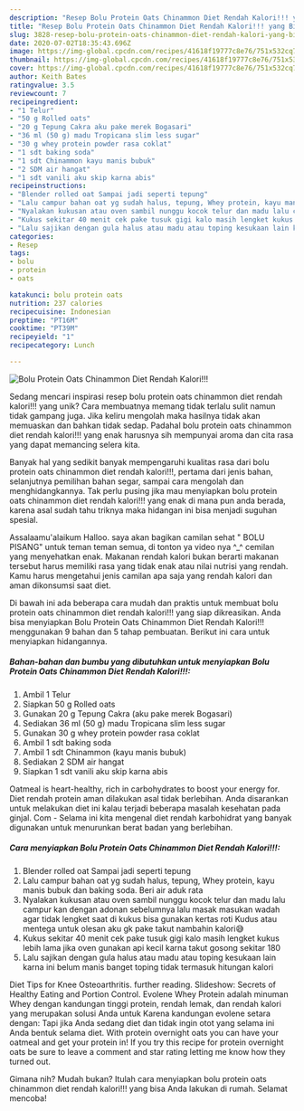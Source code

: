 ```yaml
---
description: "Resep Bolu Protein Oats Chinammon Diet Rendah Kalori!!! yang Bikin Ngiler"
title: "Resep Bolu Protein Oats Chinammon Diet Rendah Kalori!!! yang Bikin Ngiler"
slug: 3828-resep-bolu-protein-oats-chinammon-diet-rendah-kalori-yang-bikin-ngiler
date: 2020-07-02T18:35:43.696Z
image: https://img-global.cpcdn.com/recipes/41618f19777c8e76/751x532cq70/bolu-protein-oats-chinammon-diet-rendah-kalori-foto-resep-utama.jpg
thumbnail: https://img-global.cpcdn.com/recipes/41618f19777c8e76/751x532cq70/bolu-protein-oats-chinammon-diet-rendah-kalori-foto-resep-utama.jpg
cover: https://img-global.cpcdn.com/recipes/41618f19777c8e76/751x532cq70/bolu-protein-oats-chinammon-diet-rendah-kalori-foto-resep-utama.jpg
author: Keith Bates
ratingvalue: 3.5
reviewcount: 7
recipeingredient:
- "1 Telur"
- "50 g Rolled oats"
- "20 g Tepung Cakra aku pake merek Bogasari"
- "36 ml (50 g) madu Tropicana slim less sugar"
- "30 g whey protein powder rasa coklat"
- "1 sdt baking soda"
- "1 sdt Chinammon kayu manis bubuk"
- "2 SDM air hangat"
- "1 sdt vanili aku skip karna abis"
recipeinstructions:
- "Blender rolled oat Sampai jadi seperti tepung"
- "Lalu campur bahan oat yg sudah halus, tepung, Whey protein, kayu manis bubuk dan baking soda. Beri air aduk rata"
- "Nyalakan kukusan atau oven sambil nunggu kocok telur dan madu lalu campur kan dengan adonan sebelumnya lalu masak masukan wadah agar tidak lengket saat di kukus bisa gunakan kertas roti Kudus atau mentega untuk olesan aku gk pake takut nambahin kalori😅"
- "Kukus sekitar 40 menit cek pake tusuk gigi kalo masih lengket kukus lebih lama jika oven gunakan api kecil karna takut gosong sekitar 180"
- "Lalu sajikan dengan gula halus atau madu atau toping kesukaan lain karna ini belum manis banget toping tidak termasuk hitungan kalori"
categories:
- Resep
tags:
- bolu
- protein
- oats

katakunci: bolu protein oats 
nutrition: 237 calories
recipecuisine: Indonesian
preptime: "PT16M"
cooktime: "PT39M"
recipeyield: "1"
recipecategory: Lunch

---
```



![Bolu Protein Oats Chinammon Diet Rendah Kalori!!!](https://img-global.cpcdn.com/recipes/41618f19777c8e76/751x532cq70/bolu-protein-oats-chinammon-diet-rendah-kalori-foto-resep-utama.jpg)

Sedang mencari inspirasi resep bolu protein oats chinammon diet rendah kalori!!! yang unik? Cara membuatnya memang tidak terlalu sulit namun tidak gampang juga. Jika keliru mengolah maka hasilnya tidak akan memuaskan dan bahkan tidak sedap. Padahal bolu protein oats chinammon diet rendah kalori!!! yang enak harusnya sih mempunyai aroma dan cita rasa yang dapat memancing selera kita.

Banyak hal yang sedikit banyak mempengaruhi kualitas rasa dari bolu protein oats chinammon diet rendah kalori!!!, pertama dari jenis bahan, selanjutnya pemilihan bahan segar, sampai cara mengolah dan menghidangkannya. Tak perlu pusing jika mau menyiapkan bolu protein oats chinammon diet rendah kalori!!! yang enak di mana pun anda berada, karena asal sudah tahu triknya maka hidangan ini bisa menjadi suguhan spesial.

Assalaamu&#39;alaikum Halloo. saya akan bagikan camilan sehat &#34; BOLU PISANG&#34; untuk teman teman semua, di tonton ya video nya ^_^ cemilan yang menyehatkan enak. Makanan rendah kalori bukan berarti makanan tersebut harus memiliki rasa yang tidak enak atau nilai nutrisi yang rendah. Kamu harus mengetahui jenis camilan apa saja yang rendah kalori dan aman dikonsumsi saat diet.


Di bawah ini ada beberapa cara mudah dan praktis untuk membuat bolu protein oats chinammon diet rendah kalori!!! yang siap dikreasikan. Anda bisa menyiapkan Bolu Protein Oats Chinammon Diet Rendah Kalori!!! menggunakan 9 bahan dan 5 tahap pembuatan. Berikut ini cara untuk menyiapkan hidangannya.

<!--inarticleads1-->

##### Bahan-bahan dan bumbu yang dibutuhkan untuk menyiapkan Bolu Protein Oats Chinammon Diet Rendah Kalori!!!:

1. Ambil 1 Telur
1. Siapkan 50 g Rolled oats
1. Gunakan 20 g Tepung Cakra (aku pake merek Bogasari)
1. Sediakan 36 ml (50 g) madu Tropicana slim less sugar
1. Gunakan 30 g whey protein powder rasa coklat
1. Ambil 1 sdt baking soda
1. Ambil 1 sdt Chinammon (kayu manis bubuk)
1. Sediakan 2 SDM air hangat
1. Siapkan 1 sdt vanili aku skip karna abis


Oatmeal is heart-healthy, rich in carbohydrates to boost your energy for. Diet rendah protein aman dilakukan asal tidak berlebihan. Anda disarankan untuk melakukan diet ini kalau terjadi beberapa masalah kesehatan pada ginjal. Com - Selama ini kita mengenal diet rendah karbohidrat yang banyak digunakan untuk menurunkan berat badan yang berlebihan. 

<!--inarticleads2-->

##### Cara menyiapkan Bolu Protein Oats Chinammon Diet Rendah Kalori!!!:

1. Blender rolled oat Sampai jadi seperti tepung
1. Lalu campur bahan oat yg sudah halus, tepung, Whey protein, kayu manis bubuk dan baking soda. Beri air aduk rata
1. Nyalakan kukusan atau oven sambil nunggu kocok telur dan madu lalu campur kan dengan adonan sebelumnya lalu masak masukan wadah agar tidak lengket saat di kukus bisa gunakan kertas roti Kudus atau mentega untuk olesan aku gk pake takut nambahin kalori😅
1. Kukus sekitar 40 menit cek pake tusuk gigi kalo masih lengket kukus lebih lama jika oven gunakan api kecil karna takut gosong sekitar 180
1. Lalu sajikan dengan gula halus atau madu atau toping kesukaan lain karna ini belum manis banget toping tidak termasuk hitungan kalori


Diet Tips for Knee Osteoarthritis. further reading. Slideshow: Secrets of Healthy Eating and Portion Control. Evolene Whey Protein adalah minuman Whey dengan kandungan tinggi protein, rendah lemak, dan rendah kalori yang merupakan solusi Anda untuk Karena kandungan evolene setara dengan: Tapi jika Anda sedang diet dan tidak ingin otot yang selama ini Anda bentuk selama diet. With protein overnight oats you can have your oatmeal and get your protein in! If you try this recipe for protein overnight oats be sure to leave a comment and star rating letting me know how they turned out. 

Gimana nih? Mudah bukan? Itulah cara menyiapkan bolu protein oats chinammon diet rendah kalori!!! yang bisa Anda lakukan di rumah. Selamat mencoba!
